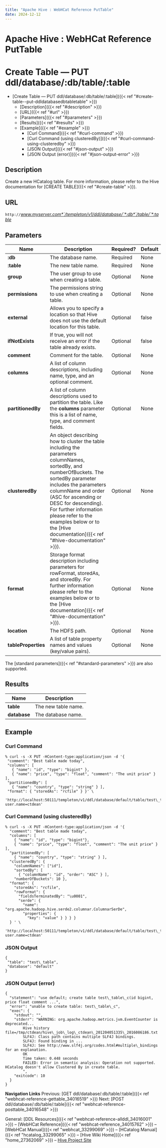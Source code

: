 ```yaml
---
title: "Apache Hive : WebHCat Reference PutTable"
date: 2024-12-12
---
```


# Apache Hive : WebHCat Reference PutTable

# Create Table — PUT ddl/database/:db/table/:table

* [Create Table — PUT ddl/database/:db/table/:table]({{< ref "#create-table--put-ddldatabasedbtabletable" >}})
	+ [Description]({{< ref "#description" >}})
	+ [URL]({{< ref "#url" >}})
	+ [Parameters]({{< ref "#parameters" >}})
	+ [Results]({{< ref "#results" >}})
	+ [Example]({{< ref "#example" >}})
		- [Curl Command]({{< ref "#curl-command" >}})
		- [Curl Command (using clusteredBy)]({{< ref "#curl-command-using-clusteredby" >}})
		- [JSON Output]({{< ref "#json-output" >}})
		- [JSON Output (error)]({{< ref "#json-output-error" >}})

## Description

Create a new HCatalog table. For more information, please refer to the Hive documentation for [CREATE TABLE]({{< ref "#create-table" >}}).

## URL

`http://`*www.myserver.com*`/templeton/v1/ddl/database/`*:db*`/table/`*:table*

## Parameters

| Name | Description | Required? | Default |
| --- | --- | --- | --- |
| **:db** | The database name. | Required | None |
| **:table** | The new table name. | Required | None |
| **group** | The user group to use when creating a table. | Optional | None |
| **permissions** | The permissions string to use when creating a table. | Optional | None |
| **external** | Allows you to specify a location so that Hive does not use the default location for this table. | Optional | false |
| **ifNotExists** | If true, you will not receive an error if the table already exists. | Optional | false |
| **comment** | Comment for the table. | Optional | None |
| **columns** | A list of column descriptions, including name, type, and an optional comment. | Optional | None |
| **partitionedBy** | A list of column descriptions used to partition the table. Like the **columns** parameter this is a list of name, type, and comment fields. | Optional | None |
| **clusteredBy** | An object describing how to cluster the table including the parameters columnNames, sortedBy, and numberOfBuckets. The sortedBy parameter includes the parameters columnName and order (ASC for ascending or DESC for descending). For further information please refer to the examples below or to the [Hive documentation]({{< ref "#hive-documentation" >}}). | Optional | None |
| **format** | Storage format description including parameters for rowFormat, storedAs, and storedBy. For further information please refer to the examples below or to the [Hive documentation]({{< ref "#hive-documentation" >}}). | Optional | None |
| **location** | The HDFS path. | Optional | None |
| **tableProperties** | A list of table property names and values (key/value pairs). | Optional | None |

The [standard parameters]({{< ref "#standard-parameters" >}}) are also supported.

## Results

| Name | Description |
| --- | --- |
| **table** | The new table name. |
| **database** | The database name. |

## Example

### Curl Command

```
% curl -s -X PUT -HContent-type:application/json -d '{
 "comment": "Best table made today",
 "columns": [
   { "name": "id", "type": "bigint" },
   { "name": "price", "type": "float", "comment": "The unit price" } ],
 "partitionedBy": [
   { "name": "country", "type": "string" } ],
 "format": { "storedAs": "rcfile" } }' \
 'http://localhost:50111/templeton/v1/ddl/database/default/table/test\_table?user.name=ctdean'

```

### Curl Command (using clusteredBy)

```
% curl -s -X PUT -HContent-type:application/json -d '{
  "comment": "Best table made today",
  "columns": [
    { "name": "id", "type": "bigint"},
    { "name": "price", "type": "float", "comment": "The unit price" } ],
  "partitionedBy": [
    { "name": "country", "type": "string" } ],
  "clusteredBy": {
    "columnNames": ["id"],
    "sortedBy": [
      { "columnName": "id", "order": "ASC" } ],
    "numberOfBuckets": 10 },
  "format": {
    "storedAs": "rcfile",
    "rowFormat": {
      "fieldsTerminatedBy": "\u0001",
      "serde": {
        "name": "org.apache.hadoop.hive.serde2.columnar.ColumnarSerDe",
        "properties": {
          "key": "value" } } } }
  } ' \
  'http://localhost:50111/templeton/v1/ddl/database/default/table/test\_table\_c?user.name=ctdean'

```

### JSON Output

```
{
 "table": "test\_table",
 "database": "default"
}

```

### JSON Output (error)

```
{
  "statement": "use default; create table test\_table\_c(id bigint, price float comment ...",
  "error": "unable to create table: test\_table\_c",
  "exec": {
    "stdout": "",
    "stderr": "WARNING: org.apache.hadoop.metrics.jvm.EventCounter is deprecated...
        Hive history file=/tmp/ctdean/hive\_job\_log\_ctdean\_201204051335\_2016086186.txt
        SLF4J: Class path contains multiple SLF4J bindings.
        SLF4J: Found binding in ...
        SLF4J: See http://www.slf4j.org/codes.html#multiple\_bindings for an explanation.
        OK
        Time taken: 0.448 seconds
        FAILED: Error in semantic analysis: Operation not supported. HCatalog doesn't allow Clustered By in create table.
        ",
    "exitcode": 10
  }
}

```

  

**Navigation Links**
Previous: [GET ddl/database/:db/table/:table]({{< ref "webhcat-reference-gettable_34016519" >}}) Next: [POST ddl/database/:db/table/:table]({{< ref "webhcat-reference-posttable_34016548" >}})

General: [DDL Resources]({{< ref "webhcat-reference-allddl_34016001" >}}) – [WebHCat Reference]({{< ref "webhcat-reference_34015762" >}}) – [WebHCat Manual]({{< ref "webhcat_33299069" >}}) – [HCatalog Manual]({{< ref "hcatalog_33299065" >}}) – [Hive Wiki Home]({{< ref "home_27362069" >}}) – [Hive Project Site](http://hive.apache.org/)

 

 


